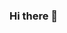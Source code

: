 ### Hi there 👋

<!--
**Beluga1006/Beluga1006** is a ✨ _special_ ✨ repository because its `README.md` (this file) appears on your GitHub profile.

Here are some ideas to get you started:

- 🔭 I’m currently working on JAVA PROJECTS
- 🌱 I’m currently learning JAVA
- 🤔 I’m looking for help with JAVA LANGUAGE
- 😄 Pronouns: HE/HIM
- ⚡ Fun fact: I AM CAT 😺
-->
